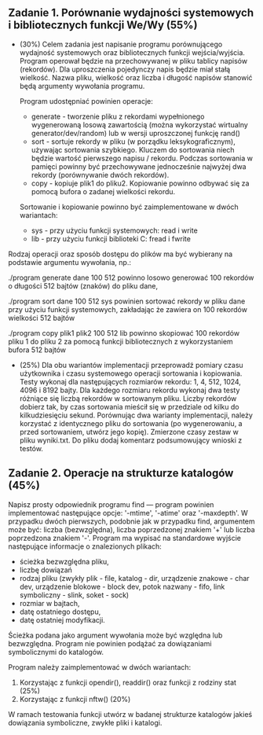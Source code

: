 ## Zadanie 1. Porównanie wydajności systemowych i bibliotecznych funkcji We/Wy (55%)

* (30%) Celem zadania jest napisanie programu porównującego wydajność systemowych oraz bibliotecznych funkcji wejścia/wyjścia. Program operował będzie na przechowywanej w pliku tablicy napisów (rekordów). Dla uproszczenia pojedynczy napis będzie miał stałą wielkość. Nazwa pliku, wielkość oraz liczba  i długość napisów stanowić będą argumenty wywołania programu.

  Program udostępniać powinien operacje:
  
  * generate - tworzenie pliku z rekordami wypełnionego wygenerowaną losową zawartością (można wykorzystać wirtualny generator/dev/random) lub w wersji uproszczonej funkcję rand()
  * sort - sortuje rekordy w pliku (w porządku leksykograficznym), używając sortowania szybkiego. Kluczem do sortowania niech będzie wartość pierwszego napisu / rekordu.  Podczas sortowania w pamięci powinny być przechowywane jednocześnie najwyżej dwa rekordy (porównywanie dwóch rekordów).
  * copy - kopiuje plik1 do pliku2. Kopiowanie powinno odbywać się za pomocą bufora o zadanej wielkości rekordu.

  Sortowanie i kopiowanie powinno być zaimplementowane w dwóch wariantach:

  * sys - przy użyciu funkcji systemowych: read i write
  * lib - przy użyciu funkcji biblioteki C: fread i fwrite

Rodzaj operacji oraz sposób dostępu do plików ma być wybierany na podstawie argumentu wywołania,  np.:

./program generate dane 100 512 powinno losowo generować 100 rekordów o długości 512 bajtów (znaków)
do pliku dane,

./program sort dane 100 512 sys powinien sortować rekordy w pliku dane przy użyciu funkcji systemowych,
zakładając że zawiera on 100 rekordów wielkości 512 bajtów

./program copy plik1 plik2 100 512 lib powinno skopiować 100 rekordów pliku 1 do pliku 2 za pomocą funkcji
bibliotecznych z wykorzystaniem bufora 512 bajtów

* (25%) Dla obu wariantów implementacji przeprowadź pomiary czasu użytkownika i czasu systemowego operacji sortowania i kopiowania. Testy wykonaj dla następujących rozmiarów rekordu: 1, 4, 512, 1024, 4096 i 8192 bajty. Dla każdego rozmiaru rekordu wykonaj dwa testy różniące się liczbą rekordów w sortowanym pliku. Liczby rekordów dobierz tak, by czas sortowania mieścił się w przedziale od kilku do kilkudziesięciu sekund. Porównując dwa warianty implementacji, należy korzystać z identycznego pliku do sortowania (po wygenerowaniu, a przed sortowaniem, utwórz jego kopię). Zmierzone czasy zestaw w pliku wyniki.txt. Do pliku dodaj komentarz podsumowujący wnioski z testów.

## Zadanie 2. Operacje na strukturze katalogów (45%)

Napisz prosty odpowiednik programu find — program powinien implementować następujące opcje: '-mtime', '-atime' oraz '-maxdepth'.  W przypadku dwóch pierwszych, podobnie jak w przypadku find, argumentem może być: liczba (bezwzględna), liczba poprzedzonej znakiem '+' lub liczba poprzedzona znakiem '-'. Program ma wypisać na standardowe wyjście następujące informacje o znalezionych plikach:

* ścieżka bezwzględna pliku,
* liczbę dowiązań
* rodzaj pliku (zwykły plik - file, katalog - dir, urządzenie znakowe - char dev, urządzenie blokowe - block dev, potok nazwany - fifo, link symboliczny - slink, soket - sock) 
* rozmiar w bajtach,
* datę ostatniego dostępu,
* datę ostatniej modyfikacji.

Ścieżka podana jako argument wywołania może być względna lub bezwzględna.  Program nie powinien podążać za dowiązaniami symbolicznymi do katalogów.

Program należy zaimplementować w dwóch wariantach:

1. Korzystając z funkcji opendir(), readdir() oraz funkcji z rodziny stat (25%)
2. Korzystając z funkcji nftw() (20%)

W ramach testowania funkcji utwórz w badanej strukturze katalogów jakieś dowiązania symboliczne, zwykłe pliki i katalogi.
